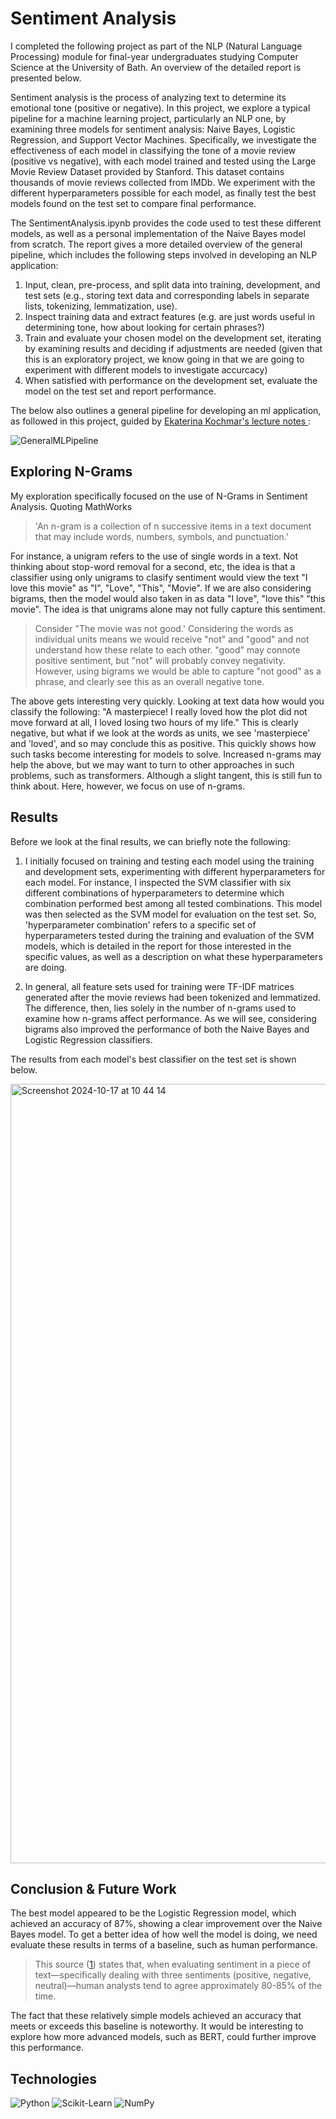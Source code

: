 # Sentiment Analysis

I completed the following project as part of the NLP (Natural Language Processing) module for final-year undergraduates studying Computer Science at the University of Bath. An overview of the detailed report is presented below.

Sentiment analysis is the process of analyzing text to determine its emotional tone (positive or negative). In this project, we explore a typical pipeline for a machine learning project, particularly an NLP one, by examining three models for sentiment analysis: Naive Bayes, Logistic Regression, and Support Vector Machines. Specifically, we investigate the effectiveness of each model in classifying the tone of a movie review (positive vs negative), with each model trained and tested using the Large Movie Review Dataset provided by Stanford. This dataset contains thousands of movie reviews collected from IMDb. We experiment with the different hyperparameters possible for each model, as finally test the best models found on the test set to compare final performance. 

The SentimentAnalysis.ipynb provides the code used to test these different models, as well as a personal implementation of the Naive Bayes model from scratch. The report gives a more detailed overview of the general pipeline, which includes the following steps involved in developing an NLP application:
1) Input, clean, pre-process, and split data into training, development, and test sets (e.g., storing text data and corresponding labels in separate lists, tokenizing, lemmatization, use).
2) Inspect training data and extract features (e.g. are just words useful in determining tone, how about looking for certain phrases?)
3) Train and evaluate your chosen model on the development set, iterating by examining results and deciding if adjustments are needed (given that this is an exploratory project, we know going in that we are going to experiment with different models to investigate accurcacy)
4) When satisfied with performance on the development set, evaluate the model on the test set and report performance.

The below also outlines a general pipeline for developing an ml application, as followed in this project, guided by [Ekaterina Kochmar's lecture notes ](https://ekochmar.github.io/nlp-course/):

![GeneralMLPipeline](https://github.com/user-attachments/assets/0dfca7b3-ea93-49fa-b7f5-f30b2d8fef5c)

## Exploring N-Grams
My exploration specifically focused on the use of N-Grams in Sentiment Analysis. Quoting MathWorks
> 'An n-gram is a collection of n successive items in a text document that may include words, numbers, symbols, and punctuation.'

For instance, a unigram refers to the use of single words in a text. Not thinking about stop-word removal for a second, etc, the idea is that a classifier using only unigrams to clasify sentiment would view the text "I love this movie" as "I", "Love", "This", "Movie". If we are also considering bigrams, then the model would also taken in as data "I love", "love this" "this movie". The idea is that unigrams alone may not fully capture this sentiment.
> Consider "The movie was not good.' Considering the words as individual units means we would receive "not" and "good" and not understand how these relate to each other. "good" may connote positive sentiment, but "not" will probably convey negativity. However, using bigrams we would be able to capture "not good" as a phrase, and clearly see this as an overall negative tone.

The above gets interesting very quickly. Looking at text data how would you classify the following: "A masterpiece! I really loved how the plot did not move forward at all, I loved losing two hours of my life." This is clearly negative, but what if we look at the words as units, we see 'masterpiece' and 'loved', and so may conclude this as positive. This quickly shows how such tasks become interesting for models to solve. Increased n-grams may help the above, but we may want to turn to other approaches in such problems, such as transformers. Although a slight tangent, this is still fun to think about. Here, however, we focus on use of n-grams. 

## Results
Before we look at the final results, we can briefly note the following:
1) I initially focused on training and testing each model using the training and development sets, experimenting with different hyperparameters for each model. For instance, I inspected the SVM classifier with six different combinations of hyperparameters to determine which combination performed best among all tested combinations. This model was then selected as the SVM model for evaluation on the test set. So, 'hyperparameter combination' refers to a specific set of hyperparameters tested during the training and evaluation of the SVM models, which is detailed in the report for those interested in the specific values, as well as a description on what these hyperparameters are doing.

2) In general, all feature sets used for training were TF-IDF matrices generated after the movie reviews had been tokenized and lemmatized. The difference, then, lies solely in the number of n-grams used to examine how n-grams affect performance. As we will see, considering bigrams also improved the performance of both the Naive Bayes and Logistic Regression classifiers.

The results from each model's best classifier on the test set is shown below.
  
<img width="1247" alt="Screenshot 2024-10-17 at 10 44 14" src="https://github.com/user-attachments/assets/ad641e6a-1bb4-478d-8046-4371434c1e2b">

## Conclusion & Future Work
The best model appeared to be the Logistic Regression model, which achieved an accuracy of 87%, showing a clear improvement over the Naive Bayes model. To get a better idea of how well the model is doing, we need evaluate these results in terms of a baseline, such as human performance.

>  This source ([1]) states that, when evaluating sentiment in a piece of text—specifically dealing with three sentiments (positive, negative, neutral)—human analysts tend to agree approximately 80-85% of the time.

The fact that these relatively simple models achieved an accuracy that meets or exceeds this baseline is noteworthy. It would be interesting to explore how more advanced models, such as BERT, could further improve this performance.


## Technologies
<p>
  <img alt="Python" src="https://img.shields.io/badge/Python-ffffc5?logo=python&logoColor=black"/>
  <img alt="Scikit-Learn" src="https://img.shields.io/badge/Scikit--Learn-ffdbbb?logo=scikitlearn&logoColor=black"/>
  <img alt="NumPy" src="https://img.shields.io/badge/NumPy-add8e6?logo=numpy&logoColor=black"/>
</p>

[1]: https://www.lexalytics.com/blog/sentiment-accuracy-baseline-testing/#:~:text=Setting%20a%20baseline%20sentiment%20accuracy,training%20a%20sentiment%20scoring%20system.



